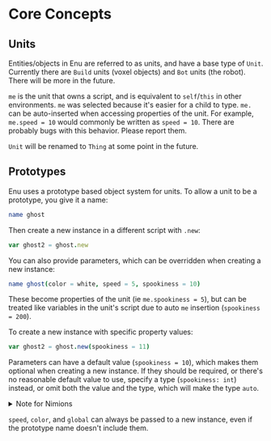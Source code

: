 # Core Concepts

## Units

Entities/objects in Enu are referred to as units, and have a base type of
`Unit`. Currently there are `Build` units (voxel objects) and `Bot` units (the
robot). There will be more in the future.

`me` is the unit that owns a script, and is equivalent to `self`/`this` in other
environments. `me` was selected because it's easier for a child to type. `me.`
can be auto-inserted when accessing properties of the unit. For example,
`me.speed = 10` would commonly be written as `speed = 10`. There are probably
bugs with this behavior.  Please report them.

`Unit` will be renamed to `Thing` at some point in the future.

## Prototypes

Enu uses a prototype based object system for units. To allow a unit to be a
prototype, you give it a name:

```nim
name ghost
```

Then create a new instance in a different script with `.new`:

```nim
var ghost2 = ghost.new
```

You can also provide parameters, which can be overridden when creating a new
instance:

```nim
name ghost(color = white, speed = 5, spookiness = 10)
```

These become properties of the unit (ie `me.spookiness = 5`), but can be treated
like variables in the unit's script due to auto `me` insertion
(`spookiness = 200`).

To create a new instance with specific property values:

```nim
var ghost2 = ghost.new(spookiness = 11)
```

Parameters can have a default value (`spookiness = 10`), which makes them
optional when creating a new instance. If they should be required, or there's no
reasonable default value to use, specify a type (`spookiness: int`) instead, or
omit both the value and the type, which will make the type `auto`.

<details class="note">
<summary>Note for Nimions</summary>

Because `auto` can be implicit, `name ghost(a, b: int)` treats parameters
differently than `proc ghost(a, b: int)` would. With the proc, `a` and `b` are
both `int`, whereas the `name` version would make `a` `auto` and `b` `int`.

</details>

`speed`, `color`, and `global` can always be passed to a new instance, even if
the prototype name doesn't include them.
